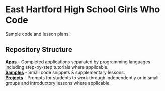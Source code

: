 # East Hartford High School Girls Who Code

Sample code and lesson plans.

## Repository Structure
[**Apps**](./apps) - Completed applications separated by programming languages including step-by-step tutorials where applicable.
<br/>
[**Samples**](./samples) - Small code snippets & supplementary lessons.
<br/>
[**Projects**](./projects) - Prompts for students to work through independently or in small groups and introductory lessons where applicable.
